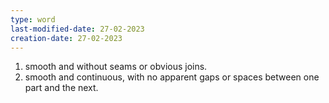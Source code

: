 ```yaml
---
type: word
last-modified-date: 27-02-2023
creation-date: 27-02-2023
---
```

1. smooth and without seams or obvious joins.
2. smooth and continuous, with no apparent gaps or spaces between one part and the next.
